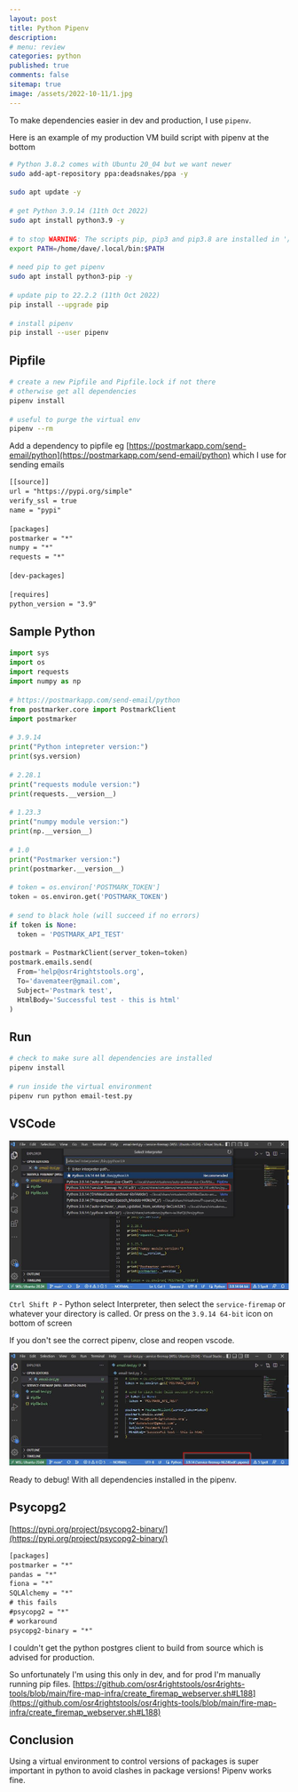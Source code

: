 ```yaml
---
layout: post
title: Python Pipenv 
description: 
# menu: review
categories: python
published: true 
comments: false     
sitemap: true
image: /assets/2022-10-11/1.jpg
---
```


<!-- [![alt text](/assets/2021-10-22/email-cover.jpg "email"){:width="800px"}](/assets/2021-10-22/email-cover.jpg) -->
<!-- [![alt text](/assets/2021-10-22/email-cover.jpg "Thanks to Solen Feyissa on unsplash - https://unsplash.com/@solenfeyissa")](https://unsplash.com/@solenfeyissa) -->


<!-- [![alt text](/assets/2021-12-21/desk.jpg "email")](/assets/2021-12-21/desk.jpg) -->

<!-- [![alt text](/assets/2022-09-15/fire-map.jpg "email")](/assets/2022-09-15/fire-map.jpg) -->

<!-- [![alt text](/assets/2022-09-15/cookie.jpg "email")](/assets/2022-09-15/cookie.jpg) -->

To make dependencies easier in dev and production, I use `pipenv`. 

Here is an example of my production VM build script with pipenv at the bottom

```bash
# Python 3.8.2 comes with Ubuntu 20_04 but we want newer
sudo add-apt-repository ppa:deadsnakes/ppa -y

sudo apt update -y

# get Python 3.9.14 (11th Oct 2022)
sudo apt install python3.9 -y

# to stop WARNING: The scripts pip, pip3 and pip3.8 are installed in '/home/dave/.local/bin' which is not on PATH.
export PATH=/home/dave/.local/bin:$PATH

# need pip to get pipenv 
sudo apt install python3-pip -y

# update pip to 22.2.2 (11th Oct 2022)
pip install --upgrade pip

# install pipenv
pip install --user pipenv
```

## Pipfile

```bash
# create a new Pipfile and Pipfile.lock if not there
# otherwise get all dependencies
pipenv install

# useful to purge the virtual env
pipenv --rm
```

Add a dependency to pipfile eg [https://postmarkapp.com/send-email/python](https://postmarkapp.com/send-email/python) which I use for sending emails

```txt
[[source]]
url = "https://pypi.org/simple"
verify_ssl = true
name = "pypi"

[packages]
postmarker = "*"
numpy = "*"
requests = "*"

[dev-packages]

[requires]
python_version = "3.9"
```

## Sample Python

```py
import sys
import os
import requests
import numpy as np

# https://postmarkapp.com/send-email/python
from postmarker.core import PostmarkClient
import postmarker

# 3.9.14
print("Python intepreter version:")
print(sys.version)

# 2.28.1
print("requests module version:")
print(requests.__version__)

# 1.23.3
print("numpy module version:")
print(np.__version__)

# 1.0
print("Postmarker version:")
print(postmarker.__version__)

# token = os.environ['POSTMARK_TOKEN']
token = os.environ.get('POSTMARK_TOKEN')

# send to black hole (will succeed if no errors)
if token is None:
  token = 'POSTMARK_API_TEST'

postmark = PostmarkClient(server_token=token)
postmark.emails.send(
  From='help@osr4rightstools.org',
  To='davemateer@gmail.com',
  Subject='Postmark test',
  HtmlBody='Successful test - this is html'
)
```

## Run 

```bash
# check to make sure all dependencies are installed
pipenv install

# run inside the virtual environment
pipenv run python email-test.py
```

## VSCode

[![alt text](/assets/2022-10-11/1.jpg "email")](/assets/2022-10-11/1.jpg)

`Ctrl Shift P` - Python select Interpreter, then select the `service-firemap` or whatever your directory is called. Or press on the `3.9.14 64-bit` icon on bottom of screen

If you don't see the correct pipenv, close and reopen vscode.

[![alt text](/assets/2022-10-11/2.jpg "email")](/assets/2022-10-11/2.jpg)

Ready to debug! With all dependencies installed in the pipenv.

## Psycopg2

[https://pypi.org/project/psycopg2-binary/](https://pypi.org/project/psycopg2-binary/)

```txt
[packages]
postmarker = "*"
pandas = "*"
fiona = "*"
SQLAlchemy = "*"
# this fails
#psycopg2 = "*"
# workaround
psycopg2-binary = "*"
```

I couldn't get the python postgres client to build from source which is advised for production.

So unfortunately I'm using this only in dev, and for prod I'm manually running pip files. [https://github.com/osr4rightstools/osr4rights-tools/blob/main/fire-map-infra/create_firemap_webserver.sh#L188](https://github.com/osr4rightstools/osr4rights-tools/blob/main/fire-map-infra/create_firemap_webserver.sh#L188)


## Conclusion

Using a virtual environment to control versions of packages is super important in python to avoid clashes in package versions! Pipenv works fine.
